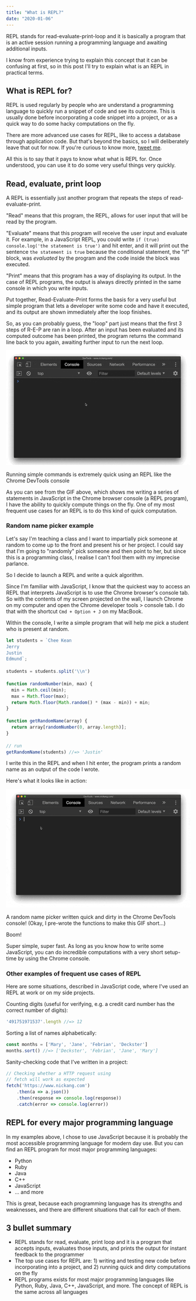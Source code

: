 ```yaml
---
title: "What is REPL?"
date: "2020-01-06"
---
```


REPL stands for read-evaluate-print-loop and it is basically a program that is an active session running a programming language and awaiting additional inputs.

I know from experience trying to explain this concept that it can be confusing at first, so in this post I'll try to explain what is an REPL in practical terms.

## What is REPL for?

REPL is used regularly by people who are understand a programming language to quickly run a snippet of code and see its outcome. This is usually done before incorporating a code snippet into a project, or as a quick way to do some hacky computations on the fly.

There are more advanced use cases for REPL, like to access a database through application code. But that's beyond the basics, so I will deliberately leave that out for now. If you're curious to know more, [tweet me](https://twitter.com/nickang).

All this is to say that it pays to know what what is REPL for. Once understood, you can use it to do some very useful things very quickly.

## Read, evaluate, print loop

A REPL is essentially just another program that repeats the steps of read-evaluate-print.

"Read" means that this program, the REPL, allows for user input that will be read by the program.

"Evaluate" means that this program will receive the user input and evaluate it. For example, in a JavaScript REPL, you could write `if (true) console.log('the statement is true')` and hit enter, and it will print out the sentence `the statement is true` because the conditional statement, the "if" block, was _evaluated_ by the program and the code inside the block was executed.

"Print" means that this program has a way of displaying its output. In the case of REPL programs, the output is always directly printed in the same console in which you write inputs.

Put together, Read-Evaluate-Print forms the basis for a very useful but simple program that lets a developer write some code and have it executed, and its output are shown immediately after the loop finishes.

So, as you can probably guess, the "loop" part just means that the first 3 steps of R-E-P are ran in a loop. After an input has been evaluated and its computed outcome has been printed, the program returns the command line back to you again, awaiting further input to run the next loop.

![you can use REPL directly in the chrome browser's console to run quick computations](images/nick-ang-repl-example-compressed.gif)

Running simple commands is extremely quick using an REPL like the Chrome DevTools console

As you can see from the GIF above, which shows me writing a series of statements in JavaScript in the Chrome browser console (a REPL program), I have the ability to quickly compute things on the fly. One of my most frequent use cases for an REPL is to do this kind of quick computation.

### Random name picker example

Let's say I'm teaching a class and I want to impartially pick someone at random to come up to the front and present his or her project. I could say that I'm going to "randomly" pick someone and then point to her, but since this is a programming class, I realise I can't fool them with my imprecise parlance.

So I decide to launch a REPL and write a quick algorithm.

Since I'm familiar with JavaScript, I know that the quickest way to access an REPL that interprets JavaScript is to use the Chrome browser's console tab. So with the contents of my screen projected on the wall, I launch Chrome on my computer and open the Chrome developer tools > console tab. I do that with the shortcut `Cmd + Option + J` on my MacBook.

Within the console, I write a simple program that will help me pick a student who is present at random.

```js
let students = `Chee Kean
Jerry
Justin
Edmund`;

students = students.split('\\n')

function randomNumber(min, max) {
  min = Math.ceil(min);
  max = Math.floor(max);
  return Math.floor(Math.random() * (max - min)) + min;
}

function getRandomName(array) {
  return array[randomNumber(0, array.length)];
}

// run
getRandomName(students) //=> 'Justin'
```

I write this in the REPL and when I hit enter, the program prints a random name as an output of the code I wrote.

Here's what it looks like in action:

![you can use REPL directly in the chrome browser's console to run computations that involve new functions too](images/nick-ang-repl-example-random-name-picker-compressed.gif)

A random name picker written quick and dirty in the Chrome DevTools console! (Okay, I pre-wrote the functions to make this GIF short...)

Boom!

Super simple, super fast. As long as you know how to write some JavaScript, you can do incredible computations with a very short setup-time by using the Chrome console.

### Other examples of frequent use cases of REPL

Here are some situations, described in JavaScript code, where I've used an REPL at work or on my side projects.

Counting digits (useful for verifying, e.g. a credit card number has the correct number of digits):

```js
'491751971537'.length //=> 12
```

Sorting a list of names alphabetically:

```js
const months = ['Mary', 'Jane', 'Febrian', 'Deckster']
months.sort() //=> ['Deckster', 'Febrian', 'Jane', 'Mary']
```

Sanity-checking code that I've written in a project:

```js
// Checking whether a HTTP request using
// fetch will work as expected
fetch('https://www.nickang.com')
	.then(a => a.json())
	.then(response => console.log(response))
	.catch(error => console.log(error))
```

## REPL for every major programming language

In my examples above, I chose to use JavaScript because it is probably the most accessible programming language for modern day use. But you can find an REPL program for most major programming languages:

- Python
- Ruby
- Java
- C++
- JavaScript
- ... and more

This is great, because each programming language has its strengths and weaknesses, and there are different situations that call for each of them.

## 3 bullet summary

- REPL stands for read, evaluate, print loop and it is a program that accepts inputs, evaluates those inputs, and prints the output for instant feedback to the programmer
- The top use cases for REPL are: 1) writing and testing new code before incorporating into a project, and 2) running quick and dirty computations on the fly
- REPL programs exists for most major programming languages like Python, Ruby, Java, C++, JavaScript, and more. The concept of REPL is the same across all languages
